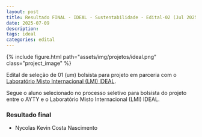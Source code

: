 ```yaml
---
layout: post
title: Resultado FINAL - IDEAL - Sustentabilidade - Edital-02 (Jul 2025)
date: 2025-07-09
description: 
tags: ideal
categories: edital
---
```


{% include figure.html path="assets/img/projetos/ideal.png" class="project_image" %}

Edital de seleção de 01 (um) bolsista para projeto em parceria com o [Laboratório Misto Internacional (LMI) IDEAL](https://ideal.ufpb.br/pt/).

Segue o aluno selecionado no processo seletivo para bolsista do projeto entre o AYTY e o Laboratório Misto Internacional (LMI) IDEAL.

### Resultado final

- Nycolas Kevin Costa Nascimento
